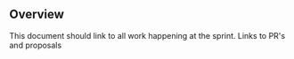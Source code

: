 ## Overview

This document should link to all work happening at the sprint. Links to PR's and proposals
